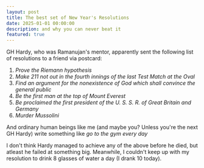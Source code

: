 ```yaml
---
layout: post
title: The best set of New Year's Resolutions
date: 2025-01-01 00:00:00
description: and why you can never beat it
featured: true
---
```

GH Hardy, who was Ramanujan's mentor, apparently sent the following list of resolutions to a friend via postcard:

1. *Prove the Riemann hypothesis*
2. *Make 211 not out in the fourth innings of the last Test Match at the Oval*
3. *Find an argument for the nonexistence of God which shall convince the general public*
4. *Be the first man at the top of Mount Everest*
5. *Be proclaimed the first president of the U. S. S. R. of Great Britain and Germany*
6. *Murder Mussolini*

And ordinary human beings like me (and maybe you? Unless you're the next GH Hardy) write something like *go to the gym every day*

I don't think Hardy managed to achieve any of the above before he died, but atleast he failed at something big. Meanwhile, I couldn't keep up with my resolution to drink 8 glasses of water a day (I drank 10 today).